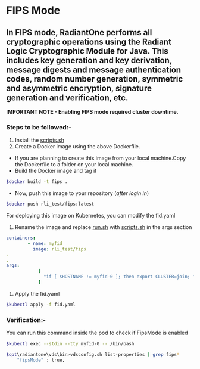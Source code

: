 # FIPS Mode

## In FIPS mode, RadiantOne performs all cryptographic operations using the Radiant Logic Cryptographic Module for Java. This includes key generation and key derivation, message digests and message authentication codes, random number generation, symmetric and asymmetric encryption, signature generation and verification, etc.

**IMPORTANT NOTE - Enabling FIPS mode required cluster downtime.**

### Steps to be followed:-

1. Install the [scripts.sh](http://scripts.sh) 
2. Create a Docker image using the above Dockerfile.
- If you are planning to create this image from your local machine.Copy the Dockerfile to a folder on your local machine.
- Build the Docker image and tag it

```bash
$docker build -t fips .
```

   

- Now, push this image to your repository (*after login in*)

```bash
$docker push rli_test/fips:latest 
```

For deploying this image on Kubernetes, you can modify the fid.yaml

1. Rename the image and replace [run.sh](http://run.sh) with [scripts.sh](http://scripts.sh) in the args section

```yaml
containers:
        - name: myfid
          image: rli_test/fips
.
.
args:
            [
              "if [ $HOSTNAME != myfid-0 ]; then export CLUSTER=join; fi;./scripts.sh fg",
            ]
```

1. Apply the fid.yaml

```bash
$kubectl apply -f fid.yaml
```

### Verification:-

You can run this command inside the pod to check if FipsMode is enabled

```bash
$kubectl exec --stdin --tty myfid-0 -- /bin/bash

$opt\radiantone\vds\bin>vdsconfig.sh list-properties | grep fips*
    "fipsMode" : true,

```
